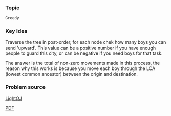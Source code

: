 
### Topic

    Greedy


### Key Idea

Traverse the tree in post-order, for each node chek how many boys you can send 'upward'.
This value can be a positive number if you have enough people to guard this city, or can be
negative if you need boys for that task.

The answer is the total of non-zero movements made in this process, the reason why this works
is because you move each boy through the LCA (lowest common ancestor) between the origin and destination.

### Problem source

[LightOJ](http://lightoj.com/volume_showproblem.php?problem=1219)

[PDF](http://lightoj.com/volume_showproblem.php?problem=1219&language=english&type=pdf)


